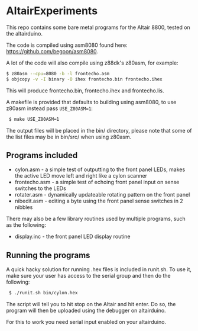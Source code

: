 # AltairExperiments

This repo contains some bare metal programs for the Altair 8800, tested on the altairduino.

The code is compiled using asm8080 found here: https://github.com/begoon/asm8080.

A lot of the code will also compile using z88dk's z80asm, for example:
```sh
$ z80asm --cpu=8080 -b -l frontecho.asm 
$ objcopy -v -I binary -O ihex frontecho.bin frontecho.ihex
```

This will produce frontecho.bin, frontecho.ihex and frontecho.lis.

A makefile is provided that defaults to building using asm8080, to use z80asm instead pass ```USE_Z80ASM=1```:

```sh
 $ make USE_Z80ASM=1
```

The output files will be placed in the bin/ directory, please note that some of the list files may be in bin/src/ when using z80asm.

## Programs included
 * cylon.asm     - a simple test of outputting to the front panel LEDs, makes the active LED move left and right like a cylon scanner
 * frontecho.asm - a simple test of echoing front panel input on sense switches to the LEDs
 * rotater.asm   - dynamically updateable rotating pattern on the front panel
 * nibedit.asm   - editing a byte using the front panel sense switches in 2 nibbles

There may also be a few library routines used by multiple programs, such as the following:
 * display.inc - the front panel LED display routine

## Running the programs

A quick hacky solution for running .hex files is included in runit.sh. To use it, make sure your user has access to the serial group and then do the following:
```sh
 $ ./runit.sh bin/cylon.hex
```

The script will tell you to hit stop on the Altair and hit enter. Do so, the program will then be uploaded using the debugger on altairduino.

For this to work you need serial input enabled on your altairduino.

